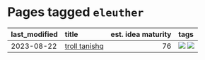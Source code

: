 # Pages tagged `eleuther`

|last_modified|title|est. idea maturity|tags
|:---|:---|---:|:---|
|2023-08-22|[troll tanishq](../troll_tanishq.md)|76|[![](https://img.shields.io/badge/tag-eleuther-c34d1)](../tags/eleuther.md) [![](https://img.shields.io/badge/tag-trash-3b815)](../tags/trash.md)|